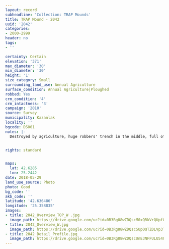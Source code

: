 ```yaml
---
layout: record
subheadline: 'Collection: TRAP Mounds'
title: TRAP Mound - 2042
uuid: '2042'
categories:
- 2000-2999
header: no
tags:
- ''

certainty: Certain
elevation: '371'
max_diameter: '30'
min_diameter: '30'
height: '1'
size_category: Small
surrounding_land_use: Annual Agriculture
surface_condition: Annual Agriculture|Ploughed
robbed: Yes
crm_condition: '4'
crm_intactness: '3'
campaign: '2010'
source: Survey
municipality: Kazanlak
locality: ''
bgcode: DS001
notes: |-
  Destroyed by agriculture, huge robbers' trench in the middle, full of water, going to the bedrock.


rights: standard


maps:
  lat: 42.6285
  lon: 25.2442
date: 2018-05-29
land_use_source: Photo
photo: Good
bg_code: ''
akb_code: ''
latitude: '42.636486'
longitude: '25.358835'
images:
- title: 2042_Overview_TOP_W .jpg
  image_path: https://drive.google.com/uc?id=0B3Rg88wZDQscM0xQRkVrQUpfOUU
- title: 2042_Overview_W.jpg
  image_path: https://drive.google.com/uc?id=0B3Rg88wZDQscSUpOQTZDLVp3T1k
- title: 2042_Detail_Profile.jpg
  image_path: https://drive.google.com/uc?id=0B3Rg88wZDQscUnE3NFFULU54UEk
---
```

